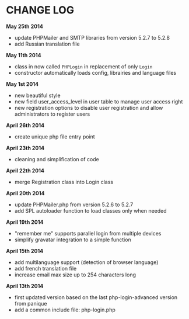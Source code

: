 # CHANGE LOG

**May 25th 2014**
- update PHPMailer and SMTP libraries from version 5.2.7 to 5.2.8
- add Russian translation file

**May 11th 2014**
- class in now called `PHPLogin` in replacement of only `Login`
- constructor automatically loads config, librairies and language files

**May 1st 2014**
- new beautiful style
- new field user_access_level in user table to manage user access right
- new registration options to disable user registration and allow administrators to register users

**April 26th 2014**
- create unique php file entry point

**April 23th 2014**
- cleaning and simplification of code

**April 22th 2014**
- merge Registration class into Login class

**April 20th 2014**
- update PHPMailer.php from version 5.2.6 to 5.2.7
- add SPL autoloader function to load classes only when needed

**April 19th 2014**
- "remember me" supports parallel login from multiple devices
- simplify gravatar integration to a simple function

**April 15th 2014**
- add multilanguage support (detection of browser language)
- add french translation file
- increase email max size up to 254 characters long

**April 13th 2014**
- first updated version based on the last php-login-advanced version from panique
- add a common include file: php-login.php
